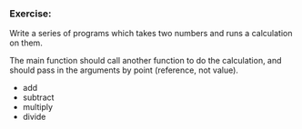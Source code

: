 ### Exercise:
Write a series of programs which takes two numbers and runs a
calculation on them.  

The main function should call another function to do the calculation, and should pass in the arguments by point (reference, not value).  
- add
- subtract
- multiply
- divide
